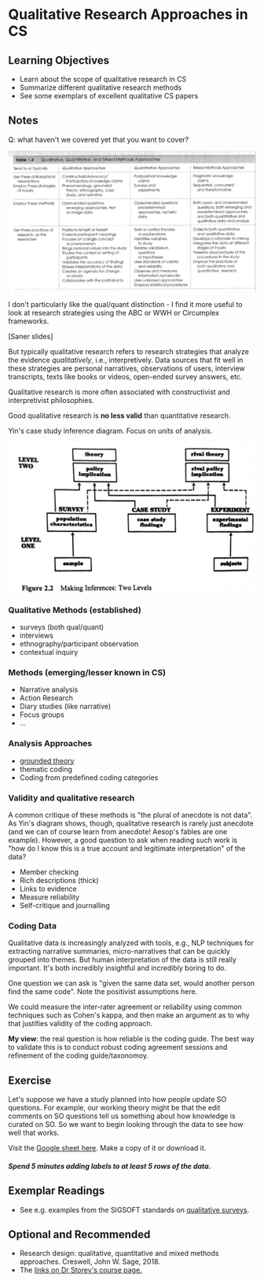 # Qualitative Research Approaches in CS

## Learning Objectives

* Learn about the scope of qualitative research in CS
* Summarize different qualitative research methods
* See some exemplars of excellent qualitative CS papers

## Notes

Q: what haven't we covered yet that you want to cover?

![](creswell-table.png)

I don't particularly like the qual/quant distinction - I find it more useful to look at research strategies using the ABC or WWH or Circumplex frameworks. 

[Saner slides]

But typically qualitative research refers to research strategies that analyze the evidence *qualitatively*, i.e., interpretively. Data sources that fit well in these strategies are personal narratives, observations of users, interview transcripts, texts like books or videos, open-ended survey answers, etc. 

Qualitative research is more often associated with constructivist and interpretivist philosophies. 

Good qualitative research is **no less valid** than quantitative research.

Yin's case study inference diagram. Focus on units of analysis. 

![yin-inferences](yin-inferences.jpeg)

### Qualitative Methods (established)

* surveys (both qual/quant)
* interviews
* ethnography/participant observation
* contextual inquiry

### Methods (emerging/lesser known in CS)

* Narrative analysis
* Action Research
* Diary studies (like narrative)
* Focus groups
* ... 

### Analysis Approaches

* [grounded theory](https://dl.acm.org/doi/10.1145/2884781.2884833) 
* thematic coding
* Coding from predefined coding categories 

### Validity and qualitative research

A common critique of these methods is "the plural of anecdote is not data". As Yin's diagram shows, though, qualitative research is rarely just anecdote (and we can of course learn from anecdote! Aesop's fables are one example). However, a good question to ask when reading such work is "how do I know this is a true account and legitimate interpretation" of the data?

- Member checking
- Rich descriptions (thick)
- Links to evidence
- Measure reliability 
- Self-critique and journalling

### Coding Data

Qualitative data is increasingly analyzed with tools, e.g., NLP techniques for extracting narrative summaries, micro-narratives that can be quickly grouped into themes. But human interpretation of the data is still really important. It's both incredibly insightful and incredibly boring to do. 

One question we can ask is "given the same data set, would another person find the same code". Note the positivist assumptions here.

We could measure the inter-rater agreement or reliability using common techniques such as Cohen's kappa, and then make an argument as to why that justifies validity of the coding approach.

**My view**: the real question is how reliable is the coding guide. The best way to validate this is to conduct robust coding agreement sessions and refinement of the coding guide/taxonomoy. 

## Exercise

Let's suppose we have a study planned into how people update SO questions. For example, our working theory might be that the edit comments on SO questions tell us something about how knowledge is curated on SO. So we want to begin looking through the data to see how well that works. 

Visit the [Google sheet here](https://drive.google.com/file/d/1KvQCYx9TJXgHdU5CURsbiijKWM2zhmcP/view?usp=sharing). Make a copy of it or download it.

##### Spend 5 minutes adding labels to at least 5 rows of the data.

## Exemplar Readings

* See e.g. examples from the SIGSOFT standards on [qualitative surveys](https://acmsigsoft.github.io/EmpiricalStandards/docs/?standard=QualitativeSurveys).

## Optional and Recommended

* Research design: qualitative, quantitative and mixed methods approaches. Creswell, John W. Sage, 2018.
* The [links on Dr Storey's course page.](https://github.com/margaretstorey/EmseUvic2020/blob/master/resources/methods.md)

​	
